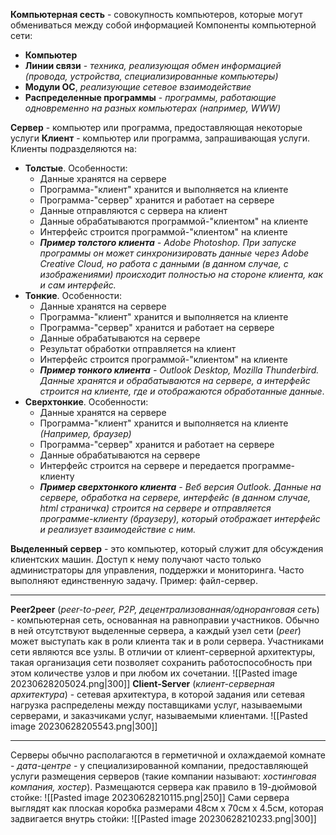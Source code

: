 **Компьютерная сесть** - совокупность компьютеров, которые могут обмениваться между собой информацией
Компоненты компьютерной сети:
* **Компьютер**
* **Линии связи** - *техника, реализующая обмен информацией (провода, устройства, специализированные компьютеры)*
* **Модули ОС**, *реализующие сетевое взаимодействие*
* **Распределенные программы** - *программы, работающие одновременно на разных компьютерах (например, WWW)*

**Сервер** - компьютер или программа, предоставляющая некоторые услуги
**Клиент** - компьютер или программа, запрашивающая услуги. 
Клиенты подразделяются на:
* **Толстые**. Особенности:
    * Данные хранятся на сервере
    * Программа-"клиент" хранится и выполняется на клиенте
    * Программа-"сервер" хранится и работает на сервере
    * Данные отправляются с сервера на клиент
    * Данные обрабатываются программой-"клиентом" на клиенте
    * Интерфейс строится программой-"клиентом" на клиенте
    * ***Пример толстого клиента*** *- Adobe Photoshop. При запуске программы он может синхронизировать данные через Adobe Creative Cloud, но работа с данными (в данном случае, с изображениями) происходит полностью на стороне клиента, как и сам интерфейс.*
* **Тонкие**. Особенности:
	* Данные хранятся на сервере
	* Программа-"клиент" хранится и выполняется на клиенте
	* Программа-"сервер" хранится и работает на сервере
	* Данные обрабатываются на сервере
	* Результат обработки отправляется на клиент
	* Интерфейс строится программой-"клиентом" на клиенте
	* ***Пример тонкого клиента*** *- Outlook Desktop, Mozilla Thunderbird. Данные хранятся и обрабатываются на сервере, а интерфейс строится на клиенте, где и отображаются обработанные данные*.
* **Сверхтонкие**. Особенности:
	* Данные хранятся на сервере
	* Программа-"клиент" хранится и выполняется на клиенте *(Например, браузер)*
	* Программа-"сервер" хранится и работает на сервере
	* Данные обрабатываются на сервере
	* Интерфейс строится на сервере и передается программе-клиенту
	* ***Пример сверхтонкого клиента** - Веб версия Outlook. Данные на сервере, обработка на сервере, интерфейс (в данном случае, html страничка) строится на сервере и отправляется программе-клиенту (браузеру), который отображает интерфейс и реализует взаимодействие с ним.*

**Выделенный сервер** - это компьютер, который служит для обсуждения клиентских машин. Доступ к нему получают часто только администраторы для управления, поддержки и мониторинга. Часто выполняют единственную задачу. Пример: файл-сервер.

---

**Peer2peer** (*peer-to-peer, P2P, децентрализованная/одноранговая сеть*) - компьютерная сеть, основанная на равноправии участников. Обычно в ней отсутствуют выделенные сервера, а каждый узел сети (*peer*) может выступать как в роли клиента так и в роли сервера. Участниками сети являются все узлы. В отличии от клиент-серверной архитектуры, такая организация сети позволяет сохранить работоспособность при этом количестве узлов и при любом их сочетании.
![[Pasted image 20230628205024.png|300]]
**Client-Server** (*клиент-серверная архитектура*) - сетевая архитектура, в которой задания или сетевая нагрузка распределены между поставщиками услуг, называемыми серверами, и заказчиками услуг, называемыми клиентами.
![[Pasted image 20230628205543.png|300]]

---

Серверы обычно располагаются в герметичной и охлаждаемой комнате - *дата-центре* - у специализированной компании, предоставляющей услуги размещения серверов (такие компании называют: *хостинговая компания, хостер*).
Размещаются сервера как правило в 19-дюймовой стойке:
![[Pasted image 20230628210115.png|250]]
Сами сервера выглядят как плоская коробка размерами 48см x 70см x 4.5см, которая задвигается внутрь стойки:
![[Pasted image 20230628210233.png|300]]

